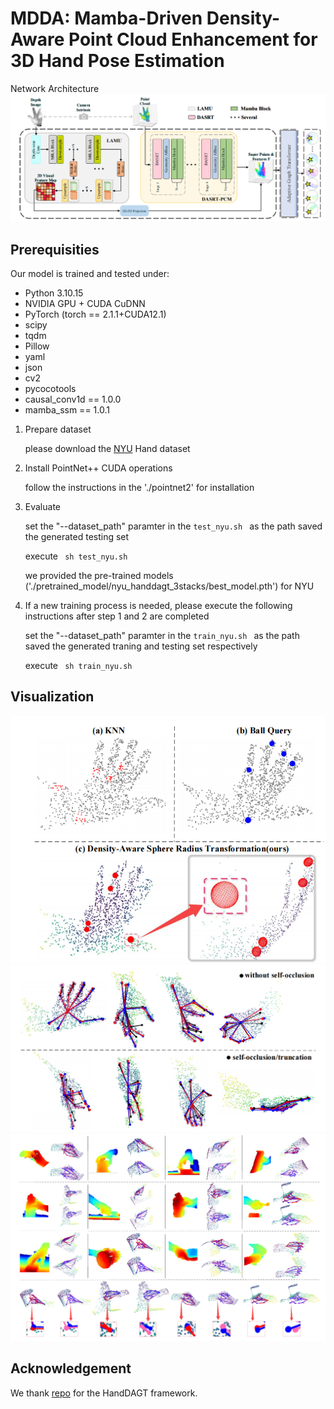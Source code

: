 # MDDA: Mamba-Driven Density-Aware Point Cloud Enhancement for 3D Hand Pose Estimation
Network Architecture
![image](MDDA.png)

## Prerequisities
Our model is trained and tested under:
* Python 3.10.15
* NVIDIA GPU + CUDA CuDNN
* PyTorch (torch == 2.1.1+CUDA12.1)
* scipy
* tqdm
* Pillow
* yaml
* json
* cv2
* pycocotools
* causal_conv1d == 1.0.0
* mamba_ssm == 1.0.1

1. Prepare dataset 

    please download the [NYU](https://jonathantompson.github.io/NYU_Hand_Pose_Dataset.htm) Hand dataset

2. Install PointNet++ CUDA operations

    follow the instructions in the './pointnet2' for installation 

3. Evaluate

    set the "--dataset_path" paramter in the ```test_nyu.sh ``` as the path saved the generated testing set

    execute ``` sh test_nyu.sh```

    we provided the pre-trained models ('./pretrained_model/nyu_handdagt_3stacks/best_model.pth') for NYU

4. If a new training process is needed, please execute the following instructions after step 1 and 2 are completed

    set the "--dataset_path" paramter in the ```train_nyu.sh ``` as the path saved the generated traning and testing set respectively

    execute ``` sh train_nyu.sh```



## Visualization
![image](vis/DASRT.png)
![image](vis/real-sample.png)
![image](vis/dexycb_vis.png)


## Acknowledgement

We thank [repo](https://github.com/cwc1260/HandDAGT) for the HandDAGT framework.
